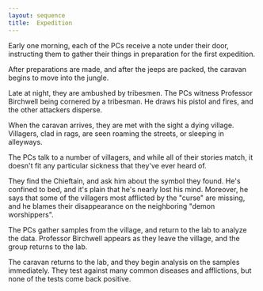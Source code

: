 ```yaml
---
layout: sequence
title:  Expedition
---
```



Early one morning, each of the PCs receive a note under their door,
instructing them to gather their things in preparation for the first expedition.

After preparations are made, and after the jeeps are packed,
the caravan begins to move into the jungle.

Late at night, they are ambushed by tribesmen.
The PCs witness Professor Birchwell being cornered by a tribesman.
He draws his pistol and fires, and the other attackers disperse.

When the caravan arrives, they are met with the sight a dying village.
Villagers, clad in rags, are seen roaming the streets, or sleeping in alleyways.

The PCs talk to a number of villagers, and while all of their stories match,
it doesn't fit any particular sickness that they've ever heard of.

They find the Chieftain, and ask him about the symbol they found.
He's confined to bed, and it's plain that he's nearly lost his mind.
Moreover, he says that some of the villagers most afflicted by the "curse" are missing,
and he blames their disappearance on the neighboring "demon worshippers".

The PCs gather samples from the village, and return to the lab to analyze the data.
Professor Birchwell appears as they leave the village, and the group returns to the lab.

The caravan returns to the lab, and they begin analysis on the samples immediately.
They test against many common diseases and afflictions, but none of the tests come back positive.





























